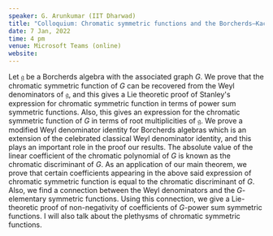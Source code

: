 ```yaml
---
speaker: G. Arunkumar (IIT Dharwad)
title: "Colloquium: Chromatic symmetric functions and the Borcherds–Kac–Moody Lie algebras"
date: 7 Jan, 2022
time: 4 pm
venue: Microsoft Teams (online)
website: 
---
```


Let $\mathfrak g$ be a Borcherds algebra with the associated graph $G$.
We prove that the chromatic symmetric function of $G$ can be recovered
from the Weyl denominators of $\mathfrak g$, and this gives a Lie
theoretic proof of Stanley's expression for chromatic symmetric function
in terms of power sum symmetric functions. Also, this gives an expression
for the chromatic symmetric function of $G$ in terms of root
multiplicities of $\mathfrak g$. We prove a modified Weyl denominator
identity for Borcherds algebras which is an extension of the celebrated
classical Weyl denominator identity, and this plays an important role in
the proof our results. The absolute value of the linear coefficient of
the chromatic polynomial of $G$ is known as the chromatic discriminant of
$G$. As an application of our main theorem, we prove that certain
coefficients appearing in the above said expression of chromatic
symmetric function is equal to the chromatic discriminant of $G$. Also,
we find a connection between the Weyl denominators and the $G$-elementary
symmetric functions. Using this connection, we give a Lie-theoretic proof
of non-negativity of coefficients of $G$-power sum symmetric functions. I
will also talk about the plethysms of chromatic symmetric functions.
